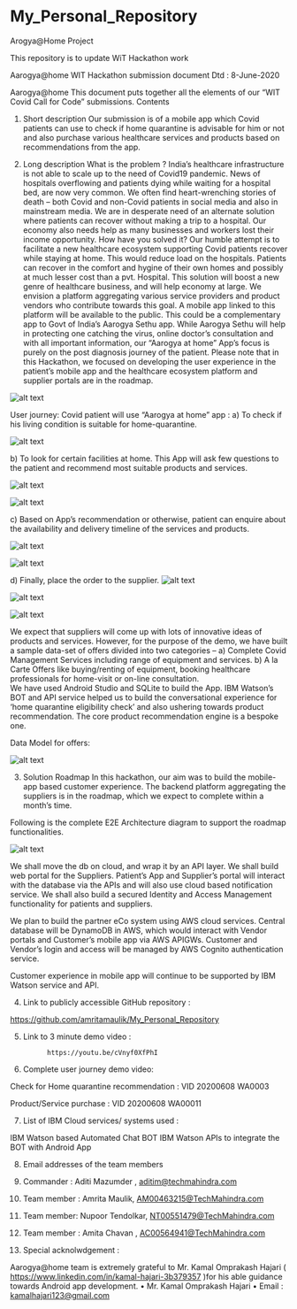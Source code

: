 # My_Personal_Repository
Arogya@Home Project

This repository is to update WiT Hackathon work

Aarogya@home WIT Hackathon submission document
Dtd : 8-June-2020

Aarogya@home
This document puts together all the elements of our “WIT Covid Call for Code” submissions. 
Contents
1.	Short description
Our submission is of a mobile app which Covid patients can use to check if home quarantine is advisable for him or not and also purchase various healthcare services and products based on recommendations from the app. 

2.	Long description
What is the problem ? 
India’s healthcare infrastructure is not able to scale up to the need of Covid19 pandemic. News of hospitals overflowing and patients dying while waiting for a hospital bed, are now very common. We often find heart-wrenching stories of death – both Covid and non-Covid patients in social media and also in mainstream media. We are in desperate need of an alternate solution where patients can recover without making a trip to a hospital. 
Our economy also needs help as many businesses and workers lost their income opportunity. 
How have you solved it? 
Our humble attempt is to facilitate a new healthcare ecosystem supporting Covid patients recover while staying at home. 
This would reduce load on the hospitals. Patients can recover in the comfort and hygine of their own homes and possibly at much lesser cost than a pvt. Hospital. This solution will boost a new genre of healthcare business, and will help economy at large.
We envision a platform aggregating various service providers and product vendors who contribute towards this goal. A mobile app linked to this platform will be available to the public. This could be a complementary app to Govt of India’s Aarogya Sethu app. While Aarogya Sethu will help in protecting one catching the virus, online doctor’s consultation and with all important information, our “Aarogya at home” App’s focus is purely on the post diagnosis journey of the patient. 
Please note that in this Hackathon, we focused on developing the user experience in the patient’s mobile app and the healthcare ecosystem platform and supplier portals are in the roadmap. 

![alt text](https://github.com/amritamaulik/My_Personal_Repository/blob/master/WIT%20Hackathon%20Images/img-1.png)


 
User journey: 
Covid patient will use “Aarogya at home” app :
a)	To check if his living condition is suitable for home-quarantine.  

![alt text](https://github.com/amritamaulik/My_Personal_Repository/blob/master/WIT%20Hackathon%20Images/img-2.png)


b)	To look for certain facilities at home. This App will ask few questions to the patient and recommend most suitable products and services. 

 ![alt text](https://github.com/amritamaulik/My_Personal_Repository/blob/master/WIT%20Hackathon%20Images/img-3.png)
 
 ![alt text](https://github.com/amritamaulik/My_Personal_Repository/blob/master/WIT%20Hackathon%20Images/img-4.png)
 
c)	Based on App’s recommendation or otherwise, patient can enquire about the availability and delivery timeline of the services and products.
 
![alt text](https://github.com/amritamaulik/My_Personal_Repository/blob/master/WIT%20Hackathon%20Images/img-5.png)


![alt text](https://github.com/amritamaulik/My_Personal_Repository/blob/master/WIT%20Hackathon%20Images/img-6.png)
 
d)	Finally, place the order to the supplier. 
 ![alt text](https://github.com/amritamaulik/My_Personal_Repository/blob/master/WIT%20Hackathon%20Images/img-7.png)
 
 
 ![alt text](https://github.com/amritamaulik/My_Personal_Repository/blob/master/WIT%20Hackathon%20Images/img-8.png)
 
 
 ![alt text](https://github.com/amritamaulik/My_Personal_Repository/blob/master/WIT%20Hackathon%20Images/img-9.png)
 
 
We expect that suppliers will come up with lots of innovative ideas of products and services. 
However, for the purpose of the demo, we have built a sample data-set of offers divided into two categories –
a)	Complete Covid Management Services including range of equipment and services. 
b)	A la Carte Offers like buying/renting of equipment, booking healthcare professionals for home-visit or on-line consultation.  
We have used Android Studio and SQLite to build the App. IBM Watson’s BOT and API service helped us to build the conversational experience for ‘home quarantine eligibility check’ and also ushering towards product recommendation. The core product recommendation engine is a bespoke one. 

Data Model for offers:
 
![alt text](https://github.com/amritamaulik/My_Personal_Repository/blob/master/WIT%20Hackathon%20Images/img-10.png)


3.	Solution Roadmap
In this hackathon, our aim was to build the mobile-app based customer experience. The backend platform aggregating the suppliers is in the roadmap, which we expect to complete within a month’s time. 

Following is the complete E2E Architecture diagram to support the roadmap functionalities. 

![alt text](https://github.com/amritamaulik/My_Personal_Repository/blob/master/WIT%20Hackathon%20Images/img-11.png)



We shall move the db on cloud, and wrap it by an API layer. We shall build web portal for the Suppliers. 
Patient’s App and Supplier’s portal will interact with the database via the APIs and will also use cloud based notification service. 
We shall also build a secured Identity and Access Management functionality for patients and suppliers.   

We plan to build the partner eCo system using AWS cloud services.  Central database will be DynamoDB in AWS, which would interact with Vendor portals and Customer’s mobile app via AWS APIGWs. 
Customer and Vendor’s login and access will be managed by AWS Cognito authentication service. 

Customer experience in mobile app will continue to be supported by IBM Watson service and API. 


4.	Link to publicly accessible GitHub repository :

https://github.com/amritamaulik/My_Personal_Repository

5.	Link to 3 minute demo video :

              https://youtu.be/cVnyf0XfPhI

6.	Complete user journey demo video:

Check for Home quarantine recommendation : 
VID 20200608 WA0003 

Product/Service purchase : 
VID 20200608 WA00011 


7.	List of IBM Cloud services/ systems used :

IBM Watson based Automated Chat BOT
IBM Watson APIs to integrate the BOT with Android App

8.	Email addresses of the team members

1.	Commander : Aditi Mazumder , aditim@techmahindra.com
2.	Team member : Amrita Maulik, AM00463215@TechMahindra.com
3.	Team member: Nupoor Tendolkar, NT00551479@TechMahindra.com
4.	Team member : Amita Chavan , AC00564941@TechMahindra.com


9.	Special acknolwdgement : 

Aarogya@home team is extremely grateful to Mr. Kamal Omprakash Hajari ( https://www.linkedin.com/in/kamal-hajari-3b379357 )for his able guidance towards Android app development. 
•	Mr. Kamal Omprakash Hajari
•	Email : kamalhajari123@gmail.com

